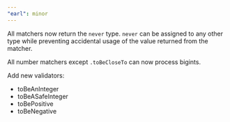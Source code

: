 ```yaml
---
"earl": minor
---
```


All matchers now return the `never` type. `never` can be assigned to any other type while preventing accidental usage of the value returned from the matcher.

All number matchers except `.toBeCloseTo` can now process bigints.

Add new validators:

- toBeAnInteger
- toBeASafeInteger
- toBePositive
- toBeNegative
